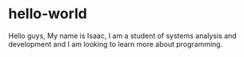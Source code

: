 # hello-world

   
Hello guys,
My name is Isaac, I am a student of systems analysis and development and I am looking to learn more about programming.
